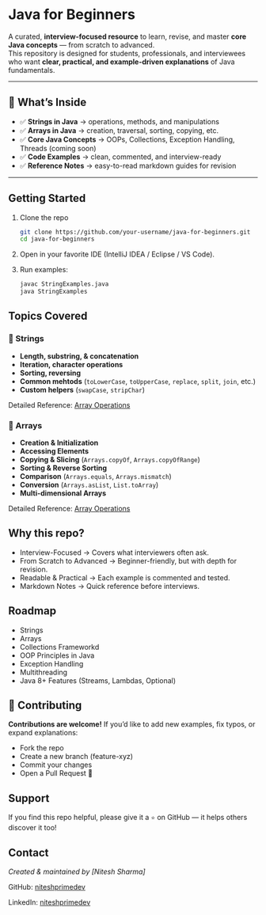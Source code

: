 # Java for Beginners

A curated, **interview-focused resource** to learn, revise, and master **core Java concepts** — from scratch to advanced.  
This repository is designed for students, professionals, and interviewees who want **clear, practical, and example-driven explanations** of Java fundamentals.

---

## 📌 What’s Inside

- ✅ **Strings in Java** → operations, methods, and manipulations
- ✅ **Arrays in Java** → creation, traversal, sorting, copying, etc.
- ✅ **Core Java Concepts** → OOPs, Collections, Exception Handling, Threads (coming soon)
- ✅ **Code Examples** → clean, commented, and interview-ready
- ✅ **Reference Notes** → easy-to-read markdown guides for revision

---

## Getting Started

1. Clone the repo

   ```bash
   git clone https://github.com/your-username/java-for-beginners.git
   cd java-for-beginners

   ```

2. Open in your favorite IDE (IntelliJ IDEA / Eclipse / VS Code).

3. Run examples:
   ```bash
   javac StringExamples.java
   java StringExamples
   ```

## Topics Covered

### 🔹 Strings

- **Length, substring, & concatenation**
- **Iteration, character operations**
- **Sorting, reversing**
- **Common mehtods** (`toLowerCase`, `toUpperCase`, `replace`, `split`, `join`, etc.)
- **Custom helpers** (`swapCase`, `stripChar`)

Detailed Reference: [Array Operations](./java-ds/Strings/readme.md)

### 🔹 Arrays

- **Creation & Initialization**
- **Accessing Elements**
- **Copying & Slicing** (`Arrays.copyOf`, `Arrays.copyOfRange`)
- **Sorting & Reverse Sorting**
- **Comparison** (`Arrays.equals`, `Arrays.mismatch`)
- **Conversion** (`Arrays.asList`, `List.toArray`)
- **Multi-dimensional Arrays**

Detailed Reference: [Array Operations](./java-ds/Arrays/readme.md)

## **Why this repo?**

- Interview-Focused → Covers what interviewers often ask.
- From Scratch to Advanced → Beginner-friendly, but with depth for revision.
- Readable & Practical → Each example is commented and tested.
- Markdown Notes → Quick reference before interviews.

## Roadmap

- Strings
- Arrays
- Collections Frameworkd
- OOP Principles in Java
- Exception Handling
- Multithreading
- Java 8+ Features (Streams, Lambdas, Optional)

## 🤝 Contributing

**Contributions are welcome!**
If you’d like to add new examples, fix typos, or expand explanations:

- Fork the repo
- Create a new branch (feature-xyz)
- Commit your changes
- Open a Pull Request 🚀

## Support

If you find this repo helpful, please give it a `⭐` on GitHub — it helps others discover it too!

## Contact

_Created & maintained by [Nitesh Sharma]_

GitHub: [niteshprimedev](https://github.com/niteshprimedev/)

LinkedIn: [niteshprimedev](https://www.linkedin.com/in/niteshprimedev/)